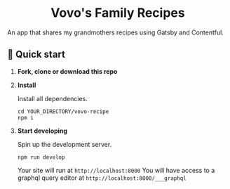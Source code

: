 <h1 align="center">
  Vovo's Family Recipes
</h1>

An app that shares my grandmothers recipes using Gatsby and Contentful.


## 🚀 Quick start

1.  **Fork, clone or download this repo**
2. **Install**
   
    Install all dependencies.

    ```shell
    cd YOUR_DIRECTORY/vovo-recipe
    npm i
    ```
3. **Start developing**
   
    Spin up the development server.

    ```
    npm run develop
    ```
    Your site will run at ```http://localhost:8000```
    You will have access to a graphql query editor at ```http://localhost:8000/___graphql```
